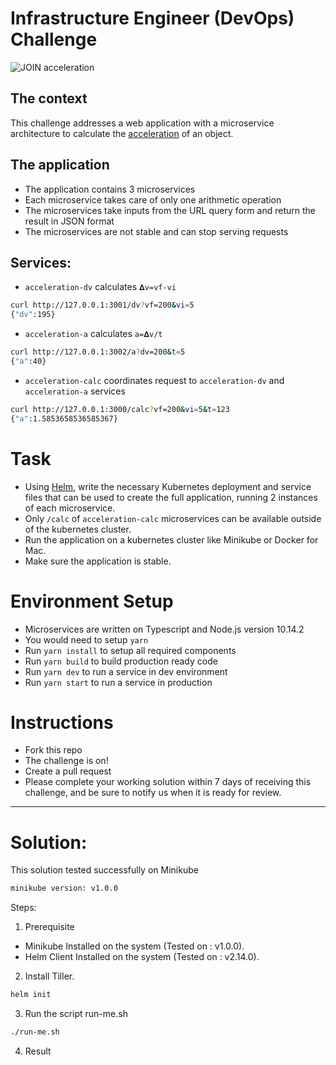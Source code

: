 # Infrastructure Engineer (DevOps) Challenge
![JOIN acceleration](https://github.com/join-com/devops-challenge/raw/master/illustration.png)

## The context
This challenge addresses a web application with a microservice architecture to calculate the [acceleration](http://www.softschools.com/formulas/physics/acceleration_formula/1/) of an object.
## The application
- The application contains 3 microservices
- Each microservice takes care of only one arithmetic operation
- The microservices take inputs from the URL query form and return the result in JSON format
- The microservices are not stable and can stop serving requests
## Services:
- `acceleration-dv` calculates `𝚫v=vf-vi`
```bash
curl http://127.0.0.1:3001/dv?vf=200&vi=5
{"dv":195}
```
- `acceleration-a` calculates `a=𝚫v/t`
```bash
curl http://127.0.0.1:3002/a?dv=200&t=5
{"a":40}
```
- `acceleration-calc` coordinates request to `acceleration-dv` and `acceleration-a` services
```bash
curl http://127.0.0.1:3000/calc?vf=200&vi=5&t=123
{"a":1.5853658536585367}
```

# Task
- Using [Helm](https://helm.sh), write the necessary Kubernetes deployment and service files that can be used to create the full application, running 2 instances of each microservice.
- Only  `/calc` of `acceleration-calc` microservices can be available outside of the kubernetes cluster.
- Run the application on a kubernetes cluster like Minikube or Docker for Mac.
- Make sure the application is stable.

# Environment Setup
- Microservices are written on Typescript and Node.js version 10.14.2
- You would need to setup `yarn`
- Run `yarn install` to setup all required components
- Run `yarn build` to build production ready code
- Run `yarn dev` to run a service in dev environment
- Run `yarn start` to run a service in production

# Instructions
- Fork this repo
- The challenge is on!
- Create a pull request
- Please complete your working solution within 7 days of receiving this challenge, and be sure to notify us when it is ready for review.

------------------------------------------------------------------------------------------------------------------
# Solution:

This solution tested successfully on Minikube
```bash
minikube version: v1.0.0
```
Steps:

1. Prerequisite

- Minikube Installed on the system (Tested on : v1.0.0).
- Helm Client Installed on the system (Tested on : v2.14.0).

2. Install Tiller.
```bash
helm init
```
3. Run the script run-me.sh
```bash
./run-me.sh
```
4. Result
